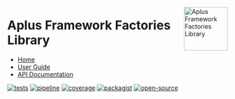 <a href="https://gitlab.com/aplus-framework/libraries/factories"><img src="https://gitlab.com/aplus-framework/libraries/factories/-/raw/master/guide/image.png" alt="Aplus Framework Factories Library" align="right" width="100"></a>

# Aplus Framework Factories Library

- [Home](https://aplus-framework.com/packages/factories)
- [User Guide](https://docs.aplus-framework.com/guides/libraries/factories/index.html)
- [API Documentation](https://docs.aplus-framework.com/packages/factories.html)

[![tests](https://github.com/aplus-framework/factories/actions/workflows/tests.yml/badge.svg)](https://github.com/aplus-framework/factories/actions/workflows/tests.yml)
[![pipeline](https://gitlab.com/aplus-framework/libraries/factories/badges/master/pipeline.svg)](https://gitlab.com/aplus-framework/libraries/factories/-/pipelines?scope=branches)
[![coverage](https://gitlab.com/aplus-framework/libraries/factories/badges/master/coverage.svg?job=test:php)](https://aplus-framework.gitlab.io/libraries/factories/coverage/)
[![packagist](https://img.shields.io/packagist/v/aplus/factories)](https://packagist.org/packages/aplus/factories)
[![open-source](https://img.shields.io/badge/open--source-sponsor-magenta)](https://aplus-framework.com/sponsor)
